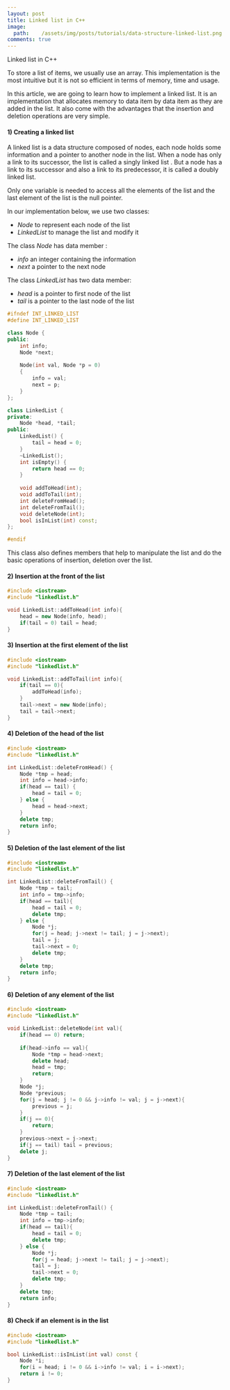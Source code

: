 ```yaml
---
layout: post
title: Linked list in C++
image:
  path:    /assets/img/posts/tutorials/data-structure-linked-list.png
comments: true
---
```


Linked list in C++

To store a list of items, we usually use an array. This implementation is the most intuitive but it is not so efficient in terms of memory, time and usage.

In this article, we are going to learn how to implement a linked list. It is an implementation that allocates memory to data item by data item as they are added in the list. It also come with the advantages that the insertion and deletion operations are very simple. 

#### 1) Creating a linked list

A linked list is a data structure composed of nodes, each node holds some information and a pointer to another node in the list. When a node has only a link to its successor, the list is called a singly linked list . But a node has a link to its successor and also a link to its predecessor, it is called a doubly linked list.

Only one variable is needed to access all the elements of the list and the last element of the list is the null pointer.

In our implementation below, we use two classes: 
- *Node* to represent each node of the list
- *LinkedList* to manage the list and modify it

The class *Node* has data member :
- *info* an integer containing the information
- *next* a pointer to the next node

The class *LinkedList* has two data member:
- *head* is a pointer to first node of the list
- *tail* is a pointer to the last node of the list


~~~c++
#ifndef INT_LINKED_LIST
#define INT_LINKED_LIST

class Node {
public:
	int info;
	Node *next;
	
	Node(int val, Node *p = 0)
	{
		info = val;
		next = p;
	}
};

class LinkedList {
private:
	Node *head, *tail;
public:
	LinkedList() {
		tail = head = 0;
	}
	~LinkedList();
	int isEmpty() {
		return head == 0;
	}
	
	void addToHead(int);
	void addToTail(int);
	int deleteFromHead();
	int deleteFromTail();
	void deleteNode(int);
	bool isInList(int) const;
};

#endif
~~~

This class also defines members that help to manipulate the list and do the basic operations of insertion, deletion over the list.

#### 2) Insertion at the front of the list

~~~c++
#include <iostream>
#include "linkedlist.h"

void LinkedList::addToHead(int info){
	head = new Node(info, head);
	if(tail = 0) tail = head;
}
~~~

#### 3) Insertion at the first element of the list
~~~c++
#include <iostream>
#include "linkedlist.h"

void LinkedList::addToTail(int info){
	if(tail == 0){
		addToHead(info);
	} 
	tail->next = new Node(info);
	tail = tail->next;
}
~~~

#### 4) Deletion of the head of the list
~~~c++
#include <iostream>
#include "linkedlist.h"

int LinkedList::deleteFromHead() {
	Node *tmp = head;
	int info = head->info;
	if(head == tail) {
		head = tail = 0;	
	} else {
		head = head->next;
	}
	delete tmp;
	return info;
}
~~~


#### 5) Deletion of the last element of the list
~~~c++
#include <iostream>
#include "linkedlist.h"

int LinkedList::deleteFromTail() {
	Node *tmp = tail;
	int info = tmp->info;
	if(head == tail){
		head = tail = 0;
		delete tmp;
	} else {
		Node *j;
		for(j = head; j->next != tail; j = j->next);
		tail = j;
		tail->next = 0;
		delete tmp;
	}
	delete tmp;
	return info;
}
~~~


#### 6) Deletion of any element of the list
~~~c++
#include <iostream>
#include "linkedlist.h"

void LinkedList::deleteNode(int val){
	if(head == 0) return;
	
	if(head->info == val){
		Node *tmp = head->next;
		delete head;
		head = tmp;
		return;
	}
	Node *j;
	Node *previous;
	for(j = head; j != 0 && j->info != val; j = j->next){
		previous = j;
	}
	if(j == 0){
		return;
	}
	previous->next = j->next;
	if(j == tail) tail = previous;
	delete j;
}
~~~


#### 7) Deletion of the last element of the list
~~~c++
#include <iostream>
#include "linkedlist.h"

int LinkedList::deleteFromTail() {
	Node *tmp = tail;
	int info = tmp->info;
	if(head == tail){
		head = tail = 0;
		delete tmp;
	} else {
		Node *j;
		for(j = head; j->next != tail; j = j->next);
		tail = j;
		tail->next = 0;
		delete tmp;
	}
	delete tmp;
	return info;
}
~~~


#### 8) Check if an element is in the list
~~~c++
#include <iostream>
#include "linkedlist.h"

bool LinkedList::isInList(int val) const {
	Node *i;
	for(i = head; i != 0 && i->info != val; i = i->next);
	return i != 0;
}
~~~